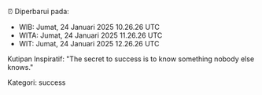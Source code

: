 ⏰ Diperbarui pada:
- WIB: Jumat, 24 Januari 2025 10.26.26 UTC
- WITA: Jumat, 24 Januari 2025 11.26.26 UTC
- WIT: Jumat, 24 Januari 2025 12.26.26 UTC

Kutipan Inspiratif:
"The secret to success is to know something nobody else knows."


Kategori: success


